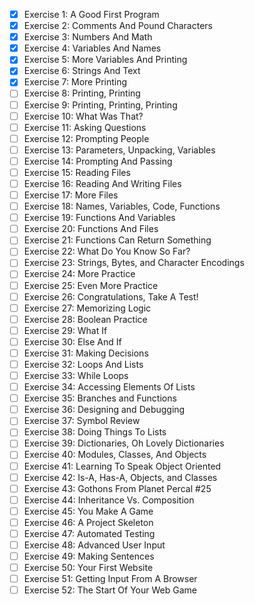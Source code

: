 - [x] Exercise 1: A Good First Program
- [x] Exercise 2: Comments And Pound Characters
- [x] Exercise 3: Numbers And Math
- [x] Exercise 4: Variables And Names
- [x] Exercise 5: More Variables And Printing
- [x] Exercise 6: Strings And Text
- [x] Exercise 7: More Printing
- [ ] Exercise 8: Printing, Printing
- [ ] Exercise 9: Printing, Printing, Printing
- [ ] Exercise 10: What Was That?
- [ ] Exercise 11: Asking Questions
- [ ] Exercise 12: Prompting People
- [ ] Exercise 13: Parameters, Unpacking, Variables
- [ ] Exercise 14: Prompting And Passing
- [ ] Exercise 15: Reading Files
- [ ] Exercise 16: Reading And Writing Files
- [ ] Exercise 17: More Files
- [ ] Exercise 18: Names, Variables, Code, Functions
- [ ] Exercise 19: Functions And Variables
- [ ] Exercise 20: Functions And Files
- [ ] Exercise 21: Functions Can Return Something
- [ ] Exercise 22: What Do You Know So Far?
- [ ] Exercise 23: Strings, Bytes, and Character Encodings
- [ ] Exercise 24: More Practice
- [ ] Exercise 25: Even More Practice
- [ ] Exercise 26: Congratulations, Take A Test!
- [ ] Exercise 27: Memorizing Logic
- [ ] Exercise 28: Boolean Practice
- [ ] Exercise 29: What If
- [ ] Exercise 30: Else And If
- [ ] Exercise 31: Making Decisions
- [ ] Exercise 32: Loops And Lists
- [ ] Exercise 33: While Loops
- [ ] Exercise 34: Accessing Elements Of Lists
- [ ] Exercise 35: Branches and Functions
- [ ] Exercise 36: Designing and Debugging
- [ ] Exercise 37: Symbol Review
- [ ] Exercise 38: Doing Things To Lists
- [ ] Exercise 39: Dictionaries, Oh Lovely Dictionaries
- [ ] Exercise 40: Modules, Classes, And Objects
- [ ] Exercise 41: Learning To Speak Object Oriented
- [ ] Exercise 42: Is-A, Has-A, Objects, and Classes
- [ ] Exercise 43: Gothons From Planet Percal #25
- [ ] Exercise 44: Inheritance Vs. Composition
- [ ] Exercise 45: You Make A Game
- [ ] Exercise 46: A Project Skeleton
- [ ] Exercise 47: Automated Testing
- [ ] Exercise 48: Advanced User Input
- [ ] Exercise 49: Making Sentences
- [ ] Exercise 50: Your First Website
- [ ] Exercise 51: Getting Input From A Browser
- [ ] Exercise 52: The Start Of Your Web Game
